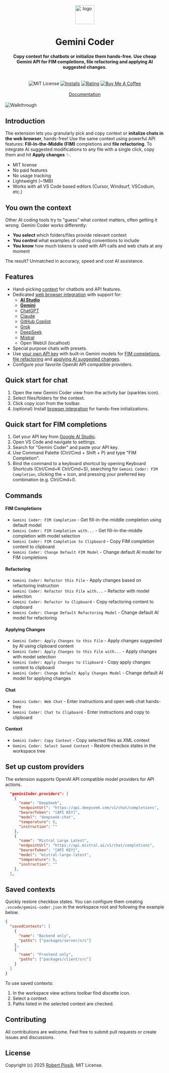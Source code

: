 <div align="center">
    <img src="https://raw.githubusercontent.com/robertpiosik/gemini-coder/refs/heads/master/packages/vscode/media/logo.png" alt="logo" width="60">
  <br>
  <h1>Gemini Coder</h1>
  <h4>Copy context for chatbots or initialize them hands-free. Use cheap Gemini API for FIM completions, file refactoring and applying AI suggested changes.</h4>
  <br>
  <img src="https://img.shields.io/badge/License-MIT-blue.svg" alt="MIT License">
  <a href="https://marketplace.visualstudio.com/items?itemName=robertpiosik.gemini-coder"><img src="https://img.shields.io/visual-studio-marketplace/i/robertpiosik.gemini-coder" alt="Installs"></a>
  <a href="https://marketplace.visualstudio.com/items?itemName=robertpiosik.gemini-coder&ssr=false#review-details"><img src="https://img.shields.io/visual-studio-marketplace/r/robertpiosik.gemini-coder" alt="Rating"></a>
  <a href="https://www.buymeacoffee.com/robertpiosik"><img src="https://img.shields.io/badge/Buy%20Me%20A%20Coffee-Donate-blue.svg" alt="Buy Me A Coffee"></a>
  <br>  
  <br>
  <a href="https://gemini-coder.netlify.app/">Documentation</a>
  <br>
  <br>
</div>

<img src="https://github.com/robertpiosik/gemini-coder/raw/HEAD/packages/shared/src/media/walkthrough.gif" alt="Walkthrough" />

## Introduction

The extension lets you granularly pick and copy context or **initalize chats in the web browser**, hands-free! Use the same context using powerful API features: **Fill-In-the-Middle (FIM)** completions and **file refactoring**. To integrate AI suggested modifications to any file with a single click, copy them and hit **Apply changes** ✨.

- MIT license
- No paid features
- No usage tracking
- Lightweight (~1MB)
- Works with all VS Code based editors (Cursor, Windsurf, VSCodium, etc.)

## You own the context

Other AI coding tools try to "guess" what context matters, often getting it wrong. Gemini Coder works differently:

- **You select** which folders/files provide relevant context
- **You control** what examples of coding conventions to include
- **You know** how much tokens is used with API calls and web chats at any moment

The result? Unmatched in accuracy, speed and cost AI assistance.

## Features

- Hand-picking [context](https://gemini-coder.netlify.app/docs/context) for chatbots and API features.
- Dedicated [web browser integration](https://gemini-coder.netlify.app/docs/installation/web-browser-integration) with support for:
  - **[AI Studio](https://aistudio.google.com/app/prompts/new_chat)**
  - **[Gemini](https://gemini.google.com/app)**
  - [ChatGPT](https://chatgpt.com/)
  - [Claude](https://claude.ai/new)
  - [GitHub Copilot](https://github.com/copilot)
  - [Grok](https://grok.com/)
  - [DeepSeek](https://chat.deepseek.com/)
  - [Mistral](https://chat.mistral.ai/chat)
  - Open WebUI (localhost)
- Special purpose chats with presets.
- Use [your own API key](https://aistudio.google.com/app/apikey) with built-in Gemini models for [FIM completions](https://gemini-coder.netlify.app/docs/features/fim), [file refactoring](https://gemini-coder.netlify.app/docs/features/refactor) and [applying AI suggested changes](https://gemini-coder.netlify.app/docs/features/apply-changes).
- Configure your favorite OpenAI API compatible providers.

## Quick start for chat

1. Open the new Gemini Coder view from the activity bar (sparkles icon).
2. Select files/folders for the context.
3. Click copy icon from the toolbar.
4. (optional) Install [browser integration](https://gemini-coder.netlify.app/docs/installation/web-browser-integration) for hands-free initializations.

## Quick start for FIM completions

1. Get your API key from [Google AI Studio](https://aistudio.google.com/app/apikey).
2. Open VS Code and navigate to settings.
3. Search for "Gemini Coder" and paste your API key.
4. Use Command Palette (Ctrl/Cmd + Shift + P) and type "FIM Completion".
5. Bind the command to a keyboard shortcut by opening Keyboard Shortcuts (Ctrl/Cmd+K Ctrl/Cmd+S), searching for `Gemini Coder: FIM Completion`, clicking the + icon, and pressing your preferred key combination (e.g. Ctrl/Cmd+I).

## Commands

#### FIM Completions

- `Gemini Coder: FIM Completion` - Get fill-in-the-middle completion using default model
- `Gemini Coder: FIM Completion with...` - Get fill-in-the-middle completion with model selection
- `Gemini Coder: FIM Completion to Clipboard` - Copy FIM completion content to clipboard
- `Gemini Coder: Change Default FIM Model` - Change default AI model for FIM completions

#### Refactoring

- `Gemini Coder: Refactor this File` - Apply changes based on refactoring instruction
- `Gemini Coder: Refactor this File with...` - Refactor with model selection
- `Gemini Coder: Refactor to Clipboard` - Copy refactoring content to clipboard
- `Gemini Coder: Change Default Refactoring Model` - Change default AI model for refactoring

#### Applying Changes

- `Gemini Coder: Apply Changes to this File` - Apply changes suggested by AI using clipboard content
- `Gemini Coder: Apply Changes to this File with...` - Apply changes with model selection
- `Gemini Coder: Apply Changes to Clipboard` - Copy apply changes content to clipboard
- `Gemini Coder: Change Default Apply Changes Model` - Change default AI model for applying changes

#### Chat

- `Gemini Coder: Web Chat` - Enter instructions and open web chat hands-free
- `Gemini Coder: Chat to Clipboard` - Enter instructions and copy to clipboard

#### Context

- `Gemini Coder: Copy Context` - Copy selected files as XML context
- `Gemini Coder: Select Saved Context` - Restore checbox states in the workspace tree

## Set up custom providers

The extension supports OpenAI API compatible model providers for API actions.

```json
  "geminiCoder.providers": [
    {
      "name": "DeepSeek",
      "endpointUrl": "https://api.deepseek.com/v1/chat/completions",
      "bearerToken": "[API KEY]",
      "model": "deepseek-chat",
      "temperature": 0,
      "instruction": ""
    },
    {
      "name": "Mistral Large Latest",
      "endpointUrl": "https://api.mistral.ai/v1/chat/completions",
      "bearerToken": "[API KEY]",
      "model": "mistral-large-latest",
      "temperature": 0,
      "instruction": ""
    },
  ],
```

## Saved contexts

Quickly restore checkbox states. You can configure them creating `.vscode/gemini-coder.json` in the workspace root and following the example below.

```json
{
  "savedContexts": [
    {
      "name": "Backend only",
      "paths": ["packages/server/src"]
    },
    {
      "name": "Frontend only",
      "paths": ["packages/client/src"]
    }
  ]
}
```

To use saved contexts:

1. In the workspace view actions toolbar find discette icon.
2. Select a context.
3. Paths listed in the selected context are checked.

## Contributing

All contributions are welcome. Feel free to submit pull requests or create issues and discussions.

## License

Copyright (c) 2025 [Robert Piosik](https://buymeacoffee.com/robertpiosik). MIT License.
